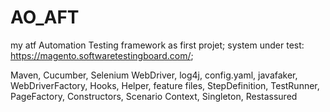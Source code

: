 # AO_AFT
my atf
Automation Testing framework as first projet; 
system under test: https://magento.softwaretestingboard.com/; 

Maven, Cucumber, Selenium WebDriver, log4j, config.yaml, javafaker, WebDriverFactory, Hooks, Helper, feature files, StepDefinition, TestRunner, PageFactory, Constructors, Scenario Context, Singleton, Restassured
